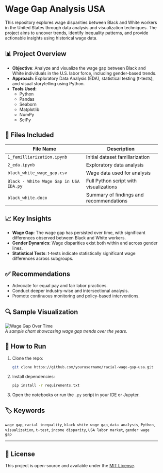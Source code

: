 
# Wage Gap Analysis USA

This repository explores wage disparities between Black and White workers in the United States through data analysis and visualization techniques. The project aims to uncover trends, identify inequality patterns, and provide actionable insights using historical wage data.

## 📊 Project Overview

- **Objective**: Analyze and visualize the wage gap between Black and White individuals in the U.S. labor force, including gender-based trends.
- **Approach**: Exploratory Data Analysis (EDA), statistical testing (t-tests), and visual storytelling using Python.
- **Tools Used**: 
  - Python
  - Pandas
  - Seaborn
  - Matplotlib
  - NumPy
  - SciPy

## 📁 Files Included

| File Name                        | Description |
|----------------------------------|-------------|
| `1_familliarization.ipynb`       | Initial dataset familiarization |
| `2_eda.ipynb`                    | Exploratory data analysis |
| `black_white_wage_gap.csv`       | Wage data used for analysis |
| `Black - White Wage Gap in USA EDA.py` | Full Python script with visualizations |
| `black_white.docx`               | Summary of findings and recommendations |

## 📈 Key Insights

- **Wage Gap**: The wage gap has persisted over time, with significant differences observed between Black and White workers.
- **Gender Dynamics**: Wage disparities exist both within and across gender lines.
- **Statistical Tests**: t-tests indicate statistically significant wage differences across subgroups.

## ✅ Recommendations

- Advocate for equal pay and fair labor practices.
- Conduct deeper industry-wise and intersectional analysis.
- Promote continuous monitoring and policy-based interventions.

## 🔍 Sample Visualization

![Wage Gap Over Time](https://user-images.githubusercontent.com/example/wage-gap-graph.png)  
*A sample chart showcasing wage gap trends over the years.*

## 📌 How to Run

1. Clone the repo:
   ```bash
   git clone https://github.com/yourusername/racial-wage-gap-usa.git
   ```
2. Install dependencies:
   ```bash
   pip install -r requirements.txt
   ```
3. Open the notebooks or run the `.py` script in your IDE or Jupyter.

## 🏷️ Keywords

`wage gap`, `racial inequality`, `black white wage gap`, `data analysis`, `Python`, `visualization`, `t-test`, `income disparity`, `USA labor market`, `gender wage gap`

---

## 📄 License

This project is open-source and available under the [MIT License](LICENSE).

